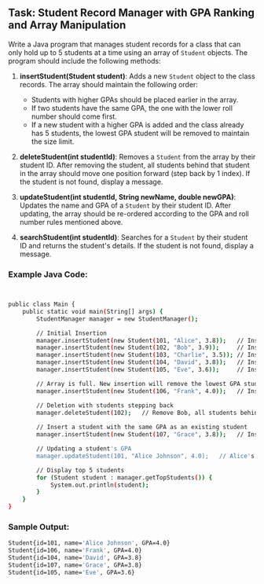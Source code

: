 ## Task: Student Record Manager with GPA Ranking and Array Manipulation

Write a Java program that manages student records for a class that can only hold up to 5 students at a time using an array of `Student` objects. The program should include the following methods:

1. **insertStudent(Student student)**: Adds a new `Student` object to the class records. The array should maintain the following order:
   - Students with higher GPAs should be placed earlier in the array.
   - If two students have the same GPA, the one with the lower roll number should come first.
   - If a new student with a higher GPA is added and the class already has 5 students, the lowest GPA student will be removed to maintain the size limit.

2. **deleteStudent(int studentId)**: Removes a `Student` from the array by their student ID. After removing the student, all students behind that student in the array should move one position forward (step back by 1 index). If the student is not found, display a message.

3. **updateStudent(int studentId, String newName, double newGPA)**: Updates the name and GPA of a `Student` by their student ID. After updating, the array should be re-ordered according to the GPA and roll number rules mentioned above.

4. **searchStudent(int studentId)**: Searches for a `Student` by their student ID and returns the student's details. If the student is not found, display a message.

### Example Java Code:

```bash


public class Main {
    public static void main(String[] args) {
        StudentManager manager = new StudentManager();

        // Initial Insertion
        manager.insertStudent(new Student(101, "Alice", 3.8));   // Insert Alice with GPA 3.8
        manager.insertStudent(new Student(102, "Bob", 3.9));     // Insert Bob with GPA 3.9
        manager.insertStudent(new Student(103, "Charlie", 3.5)); // Insert Charlie with GPA 3.5
        manager.insertStudent(new Student(104, "David", 3.8));   // Insert David with GPA 3.8 (David placed after Alice due to roll number)
        manager.insertStudent(new Student(105, "Eve", 3.6));     // Insert Eve with GPA 3.6

        // Array is full. New insertion will remove the lowest GPA student
        manager.insertStudent(new Student(106, "Frank", 4.0));   // Insert Frank with GPA 4.0, Charlie will be removed (lowest GPA)

        // Deletion with students stepping back
        manager.deleteStudent(102);   // Remove Bob, all students behind him (David, Eve) should move one position forward
        
        // Insert a student with the same GPA as an existing student
        manager.insertStudent(new Student(107, "Grace", 3.8));   // Insert Grace with GPA 3.8, should be placed after Alice and David but before Eve (since Eve has a lower GPA)

        // Updating a student's GPA
        manager.updateStudent(101, "Alice Johnson", 4.0);   // Alice's GPA updated, reordering should happen

        // Display top 5 students
        for (Student student : manager.getTopStudents()) {
            System.out.println(student);
        }
    }
}

```

### Sample Output:

```bash
Student{id=101, name='Alice Johnson', GPA=4.0}
Student{id=106, name='Frank', GPA=4.0}
Student{id=104, name='David', GPA=3.8}
Student{id=107, name='Grace', GPA=3.8}
Student{id=105, name='Eve', GPA=3.6}

```